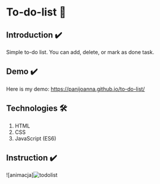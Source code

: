 # To-do-list 📝

## Introduction ✔️
Simple to-do list. You can add, delete, or mark as done task.

## Demo ✔️
Here is my demo:
https://panijoanna.github.io/to-do-list/

## Technologies 🛠
1. HTML
2. CSS 
3. JavaScript (ES6)

## Instruction ✔️
![animacja]![todolist](https://user-images.githubusercontent.com/105354955/188603916-47362ef2-d432-4da4-a3eb-e75a126cb3e0.gif)

